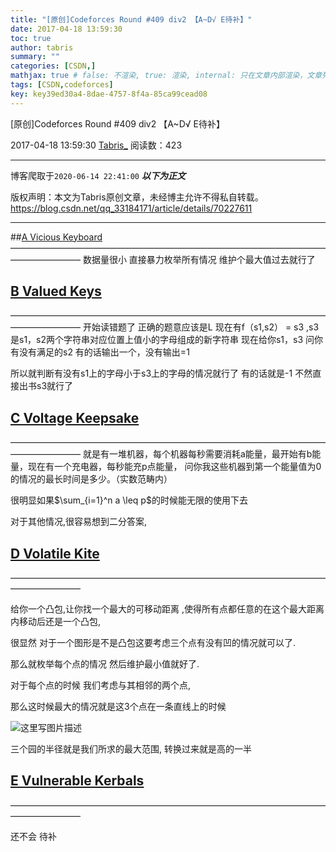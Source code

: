 ```yaml
---
title: "[原创]Codeforces Round #409 div2 【A~D√ E待补】"
date: 2017-04-18 13:59:30
toc: true
author: tabris
summary: ""
categories: [CSDN,]
mathjax: true # false: 不渲染, true: 渲染, internal: 只在文章内部渲染，文章列表中不渲染
tags: [CSDN,codeforces]
key: key39ed30a4-8dae-4757-8f4a-85ca99cead08
---
```


[原创]Codeforces Round #409 div2 【A~D√ E待补】

2017-04-18 13:59:30  [Tabris_](https://me.csdn.net/qq_33184171) 阅读数：423

---

博客爬取于`2020-06-14 22:41:00`
***以下为正文***

版权声明：本文为Tabris原创文章，未经博主允许不得私自转载。
https://blog.csdn.net/qq_33184171/article/details/70227611

<!-- more -->

---

##[A	Vicious Keyboard](http://codeforces.com/contest/801/problem/A)
————————————————————————————————————————————
数据量很小
直接暴力枚举所有情况 维护个最大值过去就行了

## [B	Valued Keys](http://codeforces.com/contest/801/problem/B)
————————————————————————————————————————————
开始读错题了
正确的题意应该是L
现在有f（s1,s2） = s3 ,s3是s1，s2两个字符串对应位置上值小的字母组成的新字符串
现在给你s1，s3 问你有没有满足的s2 有的话输出一个，没有输出=1

所以就判断有没有s1上的字母小于s3上的字母的情况就行了 有的话就是-1
不然直接出书s3就行了

## [C	Voltage Keepsake](http://codeforces.com/contest/801/problem/C)
————————————————————————————————————————————
就是有一堆机器，每个机器每秒需要消耗a能量，最开始有b能量，现在有一个充电器，每秒能充p点能量，
问你我这些机器到第一个能量值为0的情况的最长时间是多少。（实数范畴内）

很明显如果$\sum_{i=1}^n a \leq p$的时候能无限的使用下去

对于其他情况,很容易想到二分答案,


## [D	Volatile Kite](http://codeforces.com/contest/801/problem/D)
————————————————————————————————————————————

给你一个凸包,让你找一个最大的可移动距离 ,使得所有点都任意的在这个最大距离内移动后还是一个凸包,

很显然 对于一个图形是不是凸包这要考虑三个点有没有凹的情况就可以了.

那么就枚举每个点的情况 然后维护最小值就好了.

对于每个点的时候 我们考虑与其相邻的两个点,

那么这时候最大的情况就是这3个点在一条直线上的时候

![这里写图片描述](http://img.blog.csdn.net/20170418135837747?watermark/2/text/aHR0cDovL2Jsb2cuY3Nkbi5uZXQvcXFfMzMxODQxNzE=/font/5a6L5L2T/fontsize/400/fill/I0JBQkFCMA==/dissolve/70/gravity/SouthEast)

三个园的半径就是我们所求的最大范围, 转换过来就是高的一半

## [E	Vulnerable Kerbals](http://codeforces.com/contest/801/problem/E)
————————————————————————————————————————————

还不会 待补
